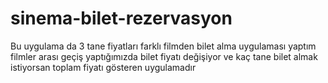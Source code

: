 # sinema-bilet-rezervasyon
Bu uygulama da 3 tane fiyatları farklı filmden bilet alma uygulaması yaptım filmler arası geçiş yaptığımızda bilet fiyatı değişiyor ve kaç tane bilet almak istiyorsan toplam fiyatı gösteren uygulamadır
